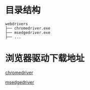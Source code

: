 # 目录结构

```
webdrivers
├── chromedriver.exe
├── msedgedriver.exe
├── ...
```



# 浏览器驱动下载地址

[chromedriver](https://chromedriver.chromium.org/)

[msedgedriver](https://developer.microsoft.com/en-us/microsoft-edge/tools/webdriver/)


